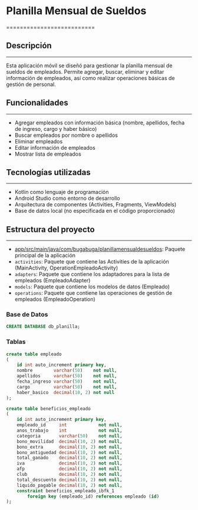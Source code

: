 # Planilla Mensual de Sueldos
==========================

## Descripción
---------------

Esta aplicación móvil se diseñó para gestionar la planilla mensual de sueldos de empleados. Permite agregar, buscar, eliminar y editar información de empleados, así como realizar operaciones básicas de gestión de personal.

## Funcionalidades
------------------

*   Agregar empleados con información básica (nombre, apellidos, fecha de ingreso, cargo y haber básico)
*   Buscar empleados por nombre o apellidos
*   Eliminar empleados
*   Editar información de empleados
*   Mostrar lista de empleados

## Tecnologías utilizadas
-------------------------

*   Kotlin como lenguaje de programación
*   Android Studio como entorno de desarrollo
*   Arquitectura de componentes (Activities, Fragments, ViewModels)
*   Base de datos local (no especificada en el código proporcionado)

## Estructura del proyecto
---------------------------

*   [app/src/main/java/com/bugabuga/planillamensualdesueldos](cci:7://file:///home/ronald/IdeaProjects/PlanillaMensualdeSueldos/app/src/main/java/com/bugabuga/planillamensualdesueldos:0:0-0:0): Paquete principal de la aplicación
*   `activities`: Paquete que contiene las Activities de la aplicación (MainActivity, OperationEmpleadoActivity)
*   `adapters`: Paquete que contiene los adaptadores para la lista de empleados (EmpleadoAdapter)
*   `models`: Paquete que contiene los modelos de datos (Empleado)
*   `operations`: Paquete que contiene las operaciones de gestión de empleados (EmpleadoOperation)

### Base de Datos

```sql
CREATE DATABASE db_planilla;
```

### Tablas
```sql
create table empleado
(
    id int auto_increment primary key,
    nombre        varchar(50)    not null,
    apellidos     varchar(50)    not null,
    fecha_ingreso varchar(50)    not null,
    cargo         varchar(50)    not null,
    haber_basico  decimal(10, 2) not null
);

create table beneficios_empleado
(
    id int auto_increment primary key,
    empleado_id     int            not null,
    anos_trabajo    int            not null,
    categoria       varchar(50)    not null,
    bono_movilidad  decimal(10, 2) not null,
    bono_extra      decimal(10, 2) not null,
    bono_antiguedad decimal(10, 2) not null,
    total_ganado    decimal(10, 2) not null,
    iva             decimal(10, 2) not null,
    afp             decimal(10, 2) not null,
    club            decimal(10, 2) not null,
    total_descuento decimal(10, 2) not null,
    liquido_pagable decimal(10, 2) not null,
    constraint beneficios_empleado_ibfk_1
        foreign key (empleado_id) references empleado (id)
);
```